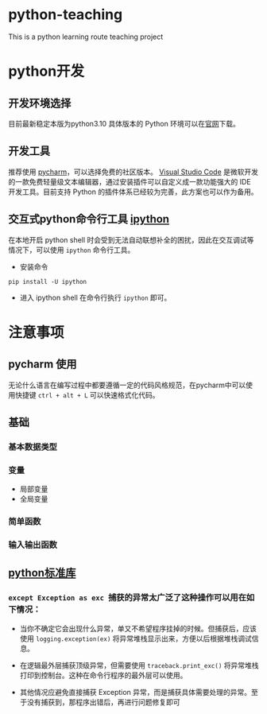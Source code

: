 # python-teaching

This is a python learning route teaching project

# python开发

## 开发环境选择

目前最新稳定本版为python3.10
具体版本的 Python 环境可以在[官网](https://www.python.org/)下载。

## 开发工具

推荐使用 [pycharm](https://www.jetbrains.com/pycharm/)，可以选择免费的社区版本。
[Visual Studio Code](https://code.visualstudio.com/) 是微软开发的一款免费轻量级文本编辑器，通过安装插件可以自定义成一款功能强大的
IDE 开发工具。目前支持 Python 的插件体系已经较为完善，此方案也可以作为备用。

## 交互式python命令行工具 [ipython](https://ipython.org/)

在本地开启 python shell 时会受到无法自动联想补全的困扰，因此在交互调试等情况下，可以使用 `ipython` 命令行工具。

* 安装命令

```base
pip install -U ipython
```

* 进入 ipython shell
  在命令行执行 `ipython` 即可。

# 注意事项

## pycharm 使用

无论什么语言在编写过程中都要遵循一定的代码风格规范，在pycharm中可以使用快捷键 `ctrl + alt + L` 可以快速格式化代码。

## 基础

### 基本数据类型

### 变量

* 局部变量
* 全局变量

### 简单函数

### 输入输出函数

## [python标准库](https://docs.python.org/zh-cn/3/library/index.html)

### `except Exception as exc `捕获的异常太广泛了这种操作可以用在如下情况：

* 当你不确定它会出现什么异常，单又不希望程序挂掉的时候。但捕获后，应该使用 `logging.exception(ex)` 将异常堆栈显示出来，方便以后根据堆栈调试信息。

* 在逻辑最外层捕获顶级异常，但需要使用 `traceback.print_exc()` 将异常堆栈打印到控制台。这种在命令行程序的最外层可以使用。

* 其他情况应避免直接捕获 Exception 异常，而是捕获具体需要处理的异常。至于没有捕获到，那程序出错后，再进行问题修复即可

